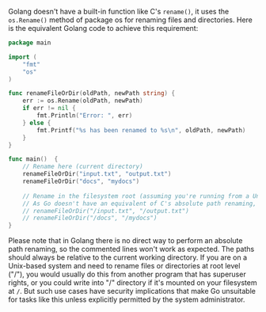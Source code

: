 Golang doesn't have a built-in function like C's `rename()`, it uses the `os.Rename()` method of package os for renaming files and directories. Here is the equivalent Golang code to achieve this requirement:

```go
package main

import (
	"fmt"
	"os"
)

func renameFileOrDir(oldPath, newPath string) {
	err := os.Rename(oldPath, newPath)
	if err != nil {
		fmt.Println("Error: ", err)
	} else {
		fmt.Printf("%s has been renamed to %s\n", oldPath, newPath)
	}
}

func main()  {
    // Rename here (current directory)
    renameFileOrDir("input.txt", "output.txt")
    renameFileOrDir("docs", "mydocs")
	
	// Rename in the filesystem root (assuming you're running from a Unix-based system, where root is represented by "/" ) 
    // As Go doesn't have an equivalent of C's absolute path renaming, below code won't work.
    // renameFileOrDir("/input.txt", "/output.txt")
    // renameFileOrDir("/docs", "/mydocs") 
}
```
Please note that in Golang there is no direct way to perform an absolute path renaming, so the commented lines won't work as expected. The paths should always be relative to the current working directory. 
If you are on a Unix-based system and need to rename files or directories at root level ("/"), you would usually do this from another program that has superuser rights, or you could write into "/" directory if it's mounted on your filesystem at `/`. But such use cases have security implications that make Go unsuitable for tasks like this unless explicitly permitted by the system administrator.


